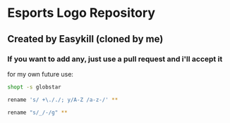 # Esports Logo Repository
## Created by Easykill (cloned by me)

### If you want to add any, just use a pull request and i'll accept it

for my own future use:
```bash
shopt -s globstar
```
```bash
rename 's/ +\././; y/A-Z /a-z-/' **
```
```bash
rename "s/_/-/g" **
```